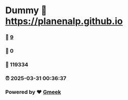 # Dummy :link: https://planenalp.github.io 
### :page_facing_up: [9](https://planenalp.github.io/tag.html) 
### :speech_balloon: 0 
### :hibiscus: 119334 
### :alarm_clock: 2025-03-31 00:36:37 
### Powered by :heart: [Gmeek](https://github.com/Meekdai/Gmeek)
